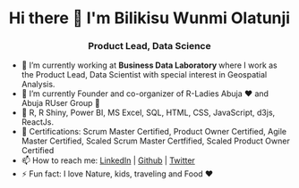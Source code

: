 <h1 align="center"> Hi there 👋 I'm Bilikisu Wunmi Olatunji</h1>
<h3 align="center"> Product Lead, Data Science </h3>

- :office: I’m currently working at <b> Business Data Laboratory </b> where I work as the Product Lead, Data Scientist with special interest in Geospatial Analysis. 
- 🌱 I’m currently Founder and co-organizer of R-Ladies Abuja ♥ and Abuja RUser Group 🚀
- :briefcase: R, R Shiny, Power BI, MS Excel, SQL, HTML, CSS, JavaScript, d3js, ReactJs.
- :handbag: Certifications: Scrum Master Certified, Product Owner Certified, Agile Master Certified, Scaled Scrum Master Certfified, Scaled Product Owner Certified
- 📫 How to reach me: <a href="https://www.linkedin.com/in/bilikisuolatunji/">LinkedIn</a> | <a href="https://github.com/BWOlatunji">Github</a> | <a href="https://twitter.com/qbwoa">Twitter</a>
- ⚡ Fun fact: I love Nature, kids, traveling and Food ♥ 
